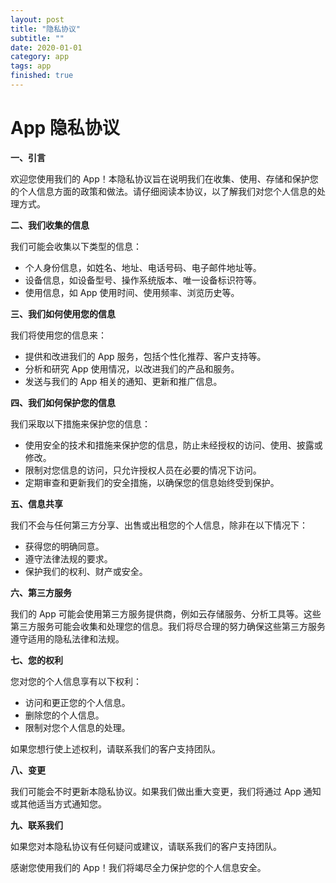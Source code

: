 ```yaml
---
layout: post
title: "隐私协议"
subtitle: ""
date: 2020-01-01
category: app
tags: app
finished: true
---
```


# App 隐私协议

**一、引言**

欢迎您使用我们的 App！本隐私协议旨在说明我们在收集、使用、存储和保护您的个人信息方面的政策和做法。请仔细阅读本协议，以了解我们对您个人信息的处理方式。

**二、我们收集的信息**

我们可能会收集以下类型的信息：

- 个人身份信息，如姓名、地址、电话号码、电子邮件地址等。
- 设备信息，如设备型号、操作系统版本、唯一设备标识符等。
- 使用信息，如 App 使用时间、使用频率、浏览历史等。

**三、我们如何使用您的信息**

我们将使用您的信息来：

- 提供和改进我们的 App 服务，包括个性化推荐、客户支持等。
- 分析和研究 App 使用情况，以改进我们的产品和服务。
- 发送与我们的 App 相关的通知、更新和推广信息。

**四、我们如何保护您的信息**

我们采取以下措施来保护您的信息：

- 使用安全的技术和措施来保护您的信息，防止未经授权的访问、使用、披露或修改。
- 限制对您信息的访问，只允许授权人员在必要的情况下访问。
- 定期审查和更新我们的安全措施，以确保您的信息始终受到保护。

**五、信息共享**

我们不会与任何第三方分享、出售或出租您的个人信息，除非在以下情况下：

- 获得您的明确同意。
- 遵守法律法规的要求。
- 保护我们的权利、财产或安全。

**六、第三方服务**

我们的 App 可能会使用第三方服务提供商，例如云存储服务、分析工具等。这些第三方服务可能会收集和处理您的信息。我们将尽合理的努力确保这些第三方服务遵守适用的隐私法律和法规。

**七、您的权利**

您对您的个人信息享有以下权利：

- 访问和更正您的个人信息。
- 删除您的个人信息。
- 限制对您个人信息的处理。

如果您想行使上述权利，请联系我们的客户支持团队。

**八、变更**

我们可能会不时更新本隐私协议。如果我们做出重大变更，我们将通过 App 通知或其他适当方式通知您。

**九、联系我们**

如果您对本隐私协议有任何疑问或建议，请联系我们的客户支持团队。

感谢您使用我们的 App！我们将竭尽全力保护您的个人信息安全。